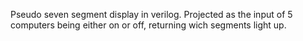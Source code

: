 Pseudo seven segment display in verilog.
Projected as the input of 5 computers being either on or off, returning wich segments light up.
